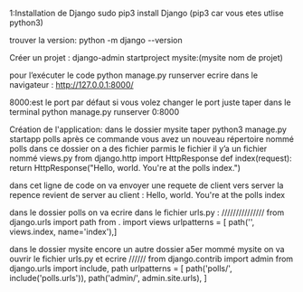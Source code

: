 1:Installation de Django
sudo pip3 install Django (pip3 car vous etes utlise python3)

trouver la version:
python -m django --version

Créer un projet :
django-admin startproject mysite:(mysite nom de
projet)

pour l’exécuter le code python manage.py runserver
ecrire dans le navigateur : http://127.0.0.1:8000/

8000:est le port par défaut
si vous volez changer le port juste taper dans le terminal
python manage.py runserver 0:8000

Création de l'application:
dans le dossier mysite taper python3 manage.py startapp polls après ce commande vous avez un nouveau répertoire nommé polls dans ce dossier on a des fichier parmis le fichier il y’a un fichier nommé views.py
from django.http import HttpResponse
def index(request):
    return HttpResponse("Hello, world. You're at the polls index.")

dans cet ligne de code on va envoyer une requete de client vers server
la repence revient de server au client  : Hello, world. You're at the polls index

dans le dossier polls on va ecrire dans le fichier urls.py  :
///////////////
from django.urls import path
from . import views
urlpatterns = [
   path('', views.index, name='index'),]

dans le dossier mysite encore un autre  dossier a5er mommé mysite on va ouvrir le fichier urls.py et ecrire 
//////
from django.contrib import admin
from django.urls import include, path
urlpatterns = [
   path('polls/', include('polls.urls')),
   path('admin/', admin.site.urls),
]
